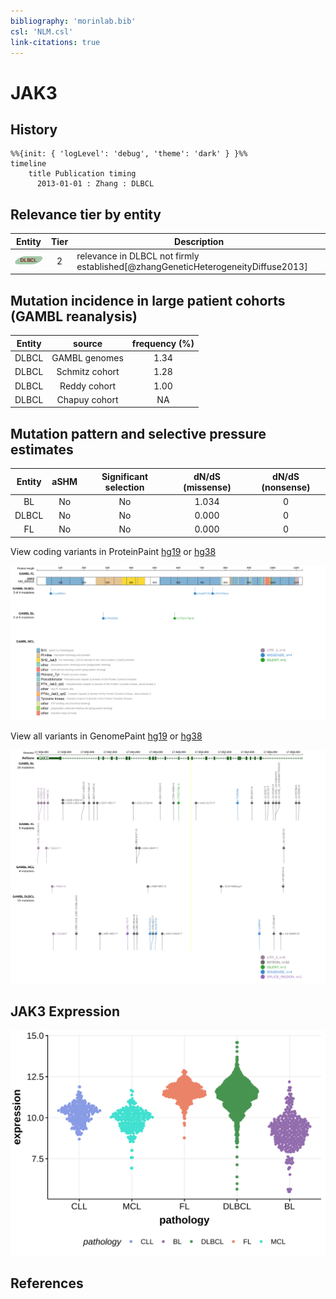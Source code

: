```yaml
---
bibliography: 'morinlab.bib'
csl: 'NLM.csl'
link-citations: true
---
```

# JAK3

## History
```mermaid
%%{init: { 'logLevel': 'debug', 'theme': 'dark' } }%%
timeline
    title Publication timing
      2013-01-01 : Zhang : DLBCL
```

## Relevance tier by entity

|Entity|Tier|Description                              |
|:------:|:----:|-----------------------------------------|
|![DLBCL](images/icons/DLBCL_tier2.png) |2   |relevance in DLBCL not firmly established[@zhangGeneticHeterogeneityDiffuse2013]|

## Mutation incidence in large patient cohorts (GAMBL reanalysis)

|Entity|source        |frequency (%)|
|:------:|:--------------:|:-------------:|
|DLBCL |GAMBL genomes |1.34         |
|DLBCL |Schmitz cohort|1.28         |
|DLBCL |Reddy cohort  |1.00         |
|DLBCL |Chapuy cohort |  NA         |

## Mutation pattern and selective pressure estimates

|Entity|aSHM|Significant selection|dN/dS (missense)|dN/dS (nonsense)|
|:------:|:----:|:---------------------:|:----------------:|:----------------:|
|BL    |No  |No                   |1.034           |0               |
|DLBCL |No  |No                   |0.000           |0               |
|FL    |No  |No                   |0.000           |0               |




View coding variants in ProteinPaint [hg19](https://morinlab.github.io/LLMPP/GAMBL/JAK3_protein.html)  or [hg38](https://morinlab.github.io/LLMPP/GAMBL/JAK3_protein_hg38.html)

![](images/proteinpaint/JAK3_NM_000215.svg)

View all variants in GenomePaint [hg19](https://morinlab.github.io/LLMPP/GAMBL/JAK3.html)  or [hg38](https://morinlab.github.io/LLMPP/GAMBL/JAK3_hg38.html)

![](images/proteinpaint/JAK3.svg)

## JAK3 Expression
![](images/gene_expression/JAK3_by_pathology.svg)
<!-- ORIGIN: zhangGeneticHeterogeneityDiffuse2013 -->
<!-- DLBCL: zhangGeneticHeterogeneityDiffuse2013 -->

## References
